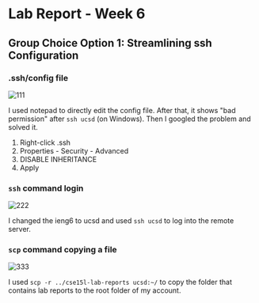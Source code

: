 # Lab Report - Week 6

## Group Choice Option 1: Streamlining ssh Configuration
### .ssh/config file
![111](/cse15l-lab-reports/pics/labreport_week6/111.png)

I used notepad to directly edit the config file. After that, it shows "bad permission" after `ssh ucsd` (on Windows). Then I googled the problem and solved it. 
1. Right-click .ssh
2. Properties - Security - Advanced
3. DISABLE INHERITANCE
4. Apply
### `ssh` command login
![222](/cse15l-lab-reports/pics/labreport_week6/222.png)

I changed the ieng6 to ucsd and used `ssh ucsd` to log into the remote server. 

### `scp` command copying a file
![333](/cse15l-lab-reports/pics/labreport_week6/333.png)

I used `scp -r ../cse15l-lab-reports ucsd:~/` to copy the folder that contains lab reports to the root folder of my account. 
